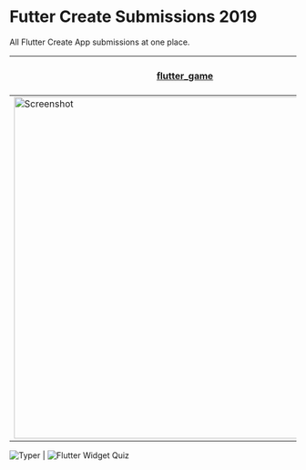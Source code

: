 
# Futter Create Submissions 2019
All Flutter Create App submissions at one place.

  | [flutter_game](https://github.com/rajajain08/flutter_game) | Typer | Flutter Widget Quiz
|--|--|--|
<img src="https://github.com/Rhymond/flutter-create/blob/master/previ.gif" height="600" alt="Screenshot"/> |

![Typer](https://github.com/Rhymond/flutter-create/blob/master/previ.gif) |
![Flutter Widget Quiz](https://github.com/mono0926/widget-quiz/blob/master/screenshots/quiz.gif)
